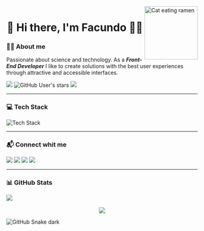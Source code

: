 <img align="right" alt="Cat eating ramen" height="140px" src="https://i.ibb.co/v3p3cC9/catramen.gif"/>

<h1 align="center">👋 Hi there, I'm Facundo 🐱‍👤</h1>

### 👨‍💻 About me
Passionate about science and technology. As a **_Front-End Developer_** I like to create solutions with the best user experiences through attractive and accessible interfaces.

![](https://img.shields.io/github/followers/Facugl?label=follow&logo=github&style=flat-square)
![GitHub User's stars](https://img.shields.io/github/stars/Facugl?label=%E2%AD%90GitHub%20stars&style=flat-square)
![](https://komarev.com/ghpvc/?username=Facugl&style=flat-square&color=3ea6ff)

---

### 💻  Tech Stack
![Tech Stack](https://skills.thijs.gg/icons?i=markdown,html,css,js,typescript,sass,react,redux,git,figma,")

---

### 📬  Connect whit me
[<img src="https://img.shields.io/badge/Telegram-%40FacundoLuna7-blue">](https://t.me/FacundoLuna7)
[<img src="https://img.shields.io/badge/Twitter-%40FacundoLuna__-informational">](https://www.twitter.con/FacundoLuna__)
[<img src="https://img.shields.io/badge/LinkedIn-FacundoLuna-informational">](https://www.linkedin.com/in/facundoluna)
[<img src="https://img.shields.io/badge/Email-facundolunaok%40gmail.com-blue">](mailto:facundolunaok@gmail.com)


---

### 📊 GitHub Stats
<div align='center' style="display: flex;">
  <img src="https://github-readme-stats.vercel.app/api?username=Facugl&show_icons=true&theme=panda" />
</div>
<br>
<div align='center' style="display: flex; justify-content: center;">
  <img src="https://github-readme-stats.vercel.app/api/top-langs/?username=Facugl&layout=compact&langs_count=8&show_icons=true&theme=panda&card_width=445" />
</div>

![GitHub Snake dark](https://github.com/Facugl/Facugl/blob/output/github-contribution-grid-snake.svg#gh-dark-mode-only)
